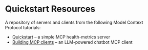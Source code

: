 # Quickstart Resources

A repository of servers and clients from the following Model Context Protocol tutorials:
- [Quickstart](https://modelcontextprotocol.io/quickstart) – a simple MCP health-metrics server
- [Building MCP clients](https://modelcontextprotocol.io/tutorials/building-a-client) – an LLM-powered chatbot MCP client
